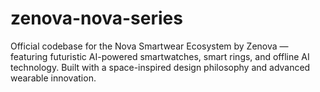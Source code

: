 # zenova-nova-series
Official codebase for the Nova Smartwear Ecosystem by Zenova — featuring futuristic AI-powered smartwatches, smart rings, and offline AI technology. Built with a space-inspired design philosophy and advanced wearable innovation.
